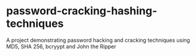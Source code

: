 # password-cracking-hashing-techniques
A project demonstrating password hacking and cracking techniques using MD5, SHA 256, bcryypt and John the Ripper
